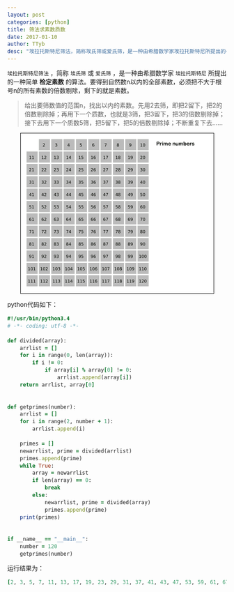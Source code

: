 ```yaml
---
layout: post
categories: [python]
title: 筛法求素数质数
date: 2017-01-10
author: TTyb
desc: "埃拉托斯特尼筛法，简称埃氏筛或爱氏筛，是一种由希腊数学家埃拉托斯特尼所提出的一种简单检定素数的算法。要得到自然数n以内的全部素数，必须把不大于根号n的所有素数的倍数剔除，剩下的就是素数"
---
```


`埃拉托斯特尼筛法` ，简称 `埃氏筛` 或 `爱氏筛` ，是一种由希腊数学家 `埃拉托斯特尼` 所提出的一种简单 **检定素数** 的算法。要得到自然数n以内的全部素数，必须把不大于根号n的所有素数的倍数剔除，剩下的就是素数。

> 给出要筛数值的范围n，找出以内的素数。先用2去筛，即把2留下，把2的倍数剔除掉；再用下一个质数，也就是3筛，把3留下，把3的倍数剔除掉；接下去用下一个质数5筛，把5留下，把5的倍数剔除掉；不断重复下去......

<p style="text-align:center"><img src="/static/postimage/python/devide/996148-20170110111107650-870336266.gif" class="img-responsive"style="display: block; margin-right: auto; margin-left: auto;"></p>

python代码如下：

~~~ruby
#!/usr/bin/python3.4
# -*- coding: utf-8 -*-

def divided(array):
    arrlist = []
    for i in range(0, len(array)):
        if i != 0:
            if array[i] % array[0] != 0:
                arrlist.append(array[i])
    return arrlist, array[0]


def getprimes(number):
    arrlist = []
    for i in range(2, number + 1):
        arrlist.append(i)

    primes = []
    newarrlist, prime = divided(arrlist)
    primes.append(prime)
    while True:
        array = newarrlist
        if len(array) == 0:
            break
        else:
            newarrlist, prime = divided(array)
            primes.append(prime)
    print(primes)


if __name__ == "__main__":
    number = 120
    getprimes(number)
~~~

运行结果为：

~~~ruby
[2, 3, 5, 7, 11, 13, 17, 19, 23, 29, 31, 37, 41, 43, 47, 53, 59, 61, 67, 71, 73, 79, 83, 89, 97, 101, 103, 107, 109, 113]
~~~
